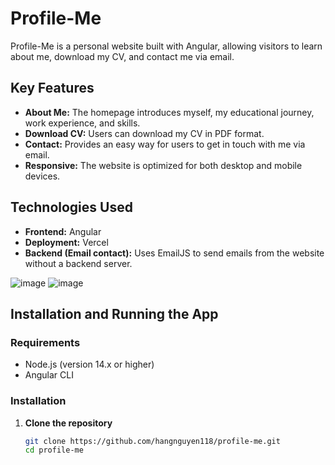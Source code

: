 # Profile-Me

Profile-Me is a personal website built with Angular, allowing visitors to learn about me, download my CV, and contact me via email.

## Key Features

- **About Me:** The homepage introduces myself, my educational journey, work experience, and skills.
- **Download CV:** Users can download my CV in PDF format.
- **Contact:** Provides an easy way for users to get in touch with me via email.
- **Responsive:** The website is optimized for both desktop and mobile devices.

## Technologies Used

- **Frontend:** Angular
- **Deployment:** Vercel
- **Backend (Email contact):** Uses EmailJS to send emails from the website without a backend server.

![image](https://github.com/user-attachments/assets/f10702f8-372e-45f1-88f6-68ae0a3daf87)
![image](https://github.com/user-attachments/assets/b1826cf1-070a-4c98-bb50-9ce4c00d1c19)

## Installation and Running the App

### Requirements

- Node.js (version 14.x or higher)
- Angular CLI

### Installation

1. **Clone the repository**
   ```bash
   git clone https://github.com/hangnguyen118/profile-me.git
   cd profile-me

